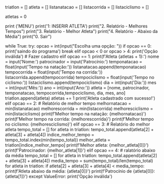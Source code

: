 triatlon = []
atleta = []
listanatacao = []
listacorrida = []
listaciclismo = [] 

atletas = 0

print ('MENU')
print('1: INSERIR ATLETA')
print("2. Relatório - Melhores Tempos")
print("3. Relatório - Melhor Atleta")
print("4. Relatório - Abaixo da Média")
print("0. Sair")

while True:
  try:
    opcao = int(input("Escolha uma opção: "))
    if opcao == 0:
      print('saindo do programa')
      break
    elif opcao < 0 or opcao > 4:
      print('Opção inválida')
    # Fazer cadastro
    elif opcao == 1:
      print(f'Atleta {atletas + 1}:')
      nome = input('Nome:')
      patrocinador = input('Patrocínio:')
      temponatacao = float(input('Tempo na natação:'))
      listanatacao.append(temponatacao)
      tempocorrida = float(input('Tempo na corrida:'))
      listacorrida.append(tempocorrida)
      tempociclismo = float(input('Tempo no ciclismo:'))
      listaciclismo.append(tempociclismo)
      dia = int(input('Dia:'))
      mes = int(input('Mês:'))
      ano = int(input('Ano:'))
      atleta = [nome, patrocinador, temponatacao,  tempocorrida,tempociclismo,  dia, mes, ano]
      triatlon.append(atleta)
      atletas += 1
      print('Atleta cadastrado com sucesso!')
    elif opcao == 2:
      # Relatório de melhor tempo
      melhornatacao = min(listanatacao)
      melhorescorrida = min(listacorrida)
      melhoresciclismo = min(listaciclismo)
      print(f'Melhor tempo na natação: {melhornatacao}')
      print(f'Melhor tempo na corrida: {melhorescorrida}')
      print(f'Melhor tempo no ciclismo: {melhoresciclismo}')
    elif opcao == 3:
      # Relatório do melhor atleta
      tempo_total = []
      for atleta in triatlon:
        tempo_total.append(atleta[2] + atleta[3] + atleta[4])
      indice_melhor_tempo = tempo_total.index(min(tempo_total))
      melhor_atleta = triatlon[indice_melhor_tempo]
      print(f'Melhor atleta: {melhor_atleta[0]}')
      print(f'Patrocinador: {melhor_atleta[1]}')
    elif opcao == 4:
      # ralatório abaixo da média
      tempo_total = []
      for atleta in triatlon:
        tempo_total.append(atleta[2] + atleta[3] + atleta[4])
      media_tempo = sum(tempo_total)/len(tempo_total)
      for atleta in triatlon:
        if atleta[2] + atleta[3] + atleta[4] < media_tempo:
          print(f'Atleta abaixo da média: {atleta[0]}')
          print(f'Patrocínio de {atleta[0]}: {atleta[1]}')
  except ValueError:
    print('Opção inválida')
